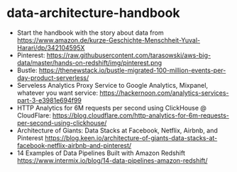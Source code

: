 # data-architecture-handbook


* Start the handbook with the story about data from https://www.amazon.de/kurze-Geschichte-Menschheit-Yuval-Harari/dp/342104595X
* Pinterest: https://raw.githubusercontent.com/tarasowski/aws-big-data/master/hands-on-redshift/img/pinterest.png
* Bustle: https://thenewstack.io/bustle-migrated-100-million-events-per-day-product-serverless/
* Serveless Analytics Proxy Service to Google Analytics, Mixpanel, whatever you want service: https://hackernoon.com/analytics-services-part-3-e3981e694f99
* HTTP Analytics for 6M requests per second using ClickHouse @ CloudFlare: https://blog.cloudflare.com/http-analytics-for-6m-requests-per-second-using-clickhouse/
* Architecture of Giants: Data Stacks at Facebook, Netflix, Airbnb, and Pinterest https://blog.keen.io/architecture-of-giants-data-stacks-at-facebook-netflix-airbnb-and-pinterest/
* 14 Examples of Data Pipelines Built with Amazon Redshift https://www.intermix.io/blog/14-data-pipelines-amazon-redshift/
